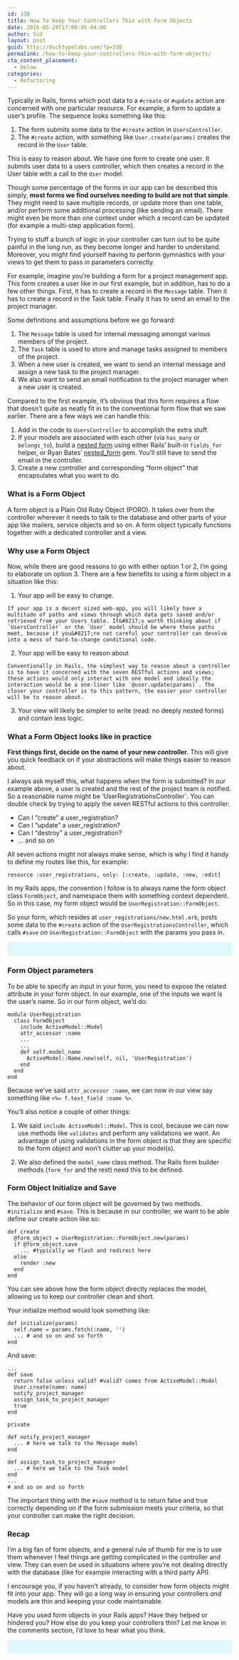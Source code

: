```yaml
---
id: 338
title: How To Keep Your Controllers Thin with Form Objects
date: 2016-05-24T17:00:05-04:00
author: Sid
layout: post
guid: http://ducktypelabs.com/?p=338
permalink: /how-to-keep-your-controllers-thin-with-form-objects/
cta_content_placement:
  - below
categories:
  - Refactoring
---
```

Typically in Rails, forms which post data to a `#create` or `#update` action are concerned with one particular resource. For example, a form to update a user&#8217;s profile. The sequence looks something like this:

  1. The form submits some data to the `#create` action in `UsersController`.
  2. The `#create` action, with something like `User.create(params)` creates the record in the `User` table. 

This is easy to reason about. We have one form to create one user. It submits user data to a users controller, which then creates a record in the User table with a call to the `User` model.

Though some percentage of the forms in our app can be described this simply, **most forms we find ourselves needing to build are not that simple**. They might need to save multiple records, or update more than one table, and/or perform some additional processing (like sending an email). There might even be more than one context under which a record can be updated (for example a multi-step application form).

Trying to stuff a bunch of logic in your controller can turn out to be quite painful in the long run, as they become longer and harder to understand. Moreover, you might find yourself having to perform gymnastics with your views to get them to pass in parameters correctly.

For example, imagine you&#8217;re building a form for a project management app. This form creates a user like in our first example, but in addition, has to do a few other things. First, it has to create a record in the `Message` table. Then it has to create a record in the Task table. Finally it has to send an email to the project manager.

Some definitions and assumptions before we go forward:

  1. The `Message` table is used for internal messaging amongst various members of the project.
  2. The `Task` table is used to store and manage tasks assigned to members of the project.
  3. When a new user is created, we want to send an internal message and assign a new task to the project manager. 
  4. We also want to send an email notification to the project manager when a new user is created.

Compared to the first example, it&#8217;s obvious that this form requires a flow that doesn&#8217;t quite as neatly fit in to the conventional form flow that we saw earlier. There are a few ways we can handle this:

  1. Add in the code to `UsersController` to accomplish the extra stuff.
  2. If your models are associated with each other (via `has_many` or `belongs_to`), build a [nested form](http://guides.rubyonrails.org/form_helpers.html#nested-forms) using either Rails&#8217; built-in `fields_for` helper, or Ryan Bates&#8217; [nested_form](https://github.com/ryanb/nested_form) gem. You&#8217;ll still have to send the email in the controller.
  3. Create a new controller and corresponding &#8220;form object&#8221; that encapsulates what you want to do. 

### What is a Form Object

A form object is a Plain Old Ruby Object (PORO). It takes over from the controller wherever it needs to talk to the database and other parts of your app like mailers, service objects and so on. A form object typically functions together with a dedicated controller and a view.

### Why use a Form Object

Now, while there are good reasons to go with either option 1 or 2, I&#8217;m going to elaborate on option 3. There are a few benefits to using a form object in a situation like this:

  1. Your app will be easy to change.
    
    If your app is a decent sized web-app, you will likely have a multitude of paths and views through which data gets saved and/or retrieved from your Users table. It&#8217;s worth thinking about if `UsersController` or the `User` model should be where these paths meet, because if you&#8217;re not careful your controller can devolve into a mess of hard-to-change conditional code.

  2. Your app will be easy to reason about
    
    Conventionally in Rails, the simplest way to reason about a controller is to have it concerned with the seven RESTful actions and views; these actions would only interact with one model and ideally the interaction would be a one-liner like `@user.update(params)`. The closer your controller is to this pattern, the easier your controller will be to reason about.

  3. Your view will likely be simpler to write (read: no deeply nested forms) and contain less logic.

### What a Form Object looks like in practice

**First things first, decide on the name of your new controller.** This will give you quick feedback on if your abstractions will make things easier to reason about.

I always ask myself this, what happens when the form is submitted? In our example above, a user is created and the rest of the project team is notified. So a reasonable name might be &#8216;UserRegistrationsController\`. You can double check by trying to apply the seven RESTful actions to this controller:

  * Can I &#8220;create&#8221; a user_registration?
  * Can I &#8220;update&#8221; a user_registration?
  * Can I &#8220;destroy&#8221; a user_registration? 
  * &#8230; and so on

All seven actions might not always make sense, which is why I find it handy to define my routes like this, for example:

    resource :user_registrations, only: [:create, :update, :new, :edit] 
    

In my Rails apps, the convention I follow is to always name the form object class `FormObject`, and namespace them with something context dependent. So in this case, my form object would be `UserRegistration::FormObject`.

So your form, which resides at `user_registrations/new.html.erb`, posts some data to the `#create` action of the `UserRegistrationsController`, which calls `#save` on `UserRegistration::FormObject` with the params you pass in.

<div id="mc_embed_signup" style="background: #dff7fe; padding: 15px;">
</div>

### Form Object parameters

To be able to specify an input in your form, you need to expose the related attribute in your form object. In our example, one of the inputs we want is the user&#8217;s name. So in our form object, we&#8217;d do:

    module UserRegistration
      class FormObject
        include ActiveModel::Model
        attr_accessor :name
        ...
        ...
        def self.model_name
          ActiveModel::Name.new(self, nil, 'UserRegistration')
        end
      end
    end
    

Because we&#8217;ve said `attr_accessor :name`, we can now in our view say something like `<%= f.text_field :name %>`.

You&#8217;ll also notice a couple of other things:

  1. We said `include ActiveModel::Model`. This is cool, because we can now use methods like `validates` and perform any validations we want. An advantage of using validations in the form object is that they are specific to the form object and won&#8217;t clutter up your model(s).

  2. We also defined the `model_name` class method. The Rails form builder methods (`form_for` and the rest) need this to be defined.

### Form Object Initialize and Save

The behavior of our form object will be governed by two methods. `#initialize` and `#save`. This is because in our controller, we want to be able define our create action like so:

    def create
      @form_object = UserRegistration::FormObject.new(params)
      if @form_object.save
        ... #typically we flash and redirect here
      else
        render :new
      end
    end
    

You can see above how the form object directly replaces the model, allowing us to keep our controller clean and short.

Your initialize method would look something like:

    def initialize(params)
      self.name = params.fetch(:name, '')
      ... # and so on and so forth
    end
    

And save:

    ...
    def save
      return false unless valid? #valid? comes from ActiveModel::Model
      User.create(name: name)
      notify_project_manager
      assign_task_to_project_manager
      true
    end
    
    private
    
    def notify_project_manager
      ... # here we talk to the Message model
    end
    
    def assign_task_to_project_manager
      ... # here we talk to the Task model
    end
    ...
    # and so on and so forth
    

The important thing with the `#save` method is to return false and true correctly depending on if the form submission meets your criteria, so that your controller can make the right decision.

### Recap

I&#8217;m a big fan of form objects, and a general rule of thumb for me is to use them whenever I feel things are getting complicated in the controller and view. They can even be used in situations where you&#8217;re not dealing directly with the database (like for example interacting with a third party API).

I encourage you, if you haven&#8217;t already, to consider how form objects might fit into your app. They will go a long way in ensuring your controllers _and_ models are thin and keeping your code maintainable.

Have you used form objects in your Rails apps? Have they helped or hindered you? How else do you keep your controllers thin? Let me know in the comments section, I&#8217;d love to hear what you think.

<div id="mc_embed_signup" style="background: #dff7fe; padding: 15px;">
</div>